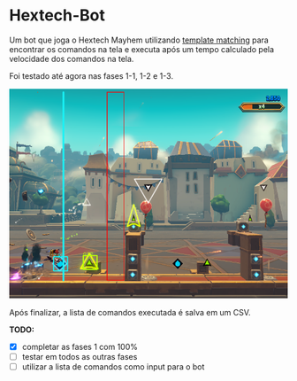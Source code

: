 # Hextech-Bot

Um bot que joga o Hextech Mayhem utilizando [template matching](https://docs.opencv.org/4.x/d4/dc6/tutorial_py_template_matching.html) para encontrar os comandos na tela e executa após um tempo calculado pela velocidade dos comandos na tela.

Foi testado até agora nas fases 1-1, 1-2 e 1-3.

![Frame de Exemplo](./frame_exemplo.png)

Após finalizar, a lista de comandos executada é salva em um CSV.

**TODO:**
- [x] completar as fases 1 com 100%
- [ ] testar em todos as outras fases
- [ ] utilizar a lista de comandos como input para o bot